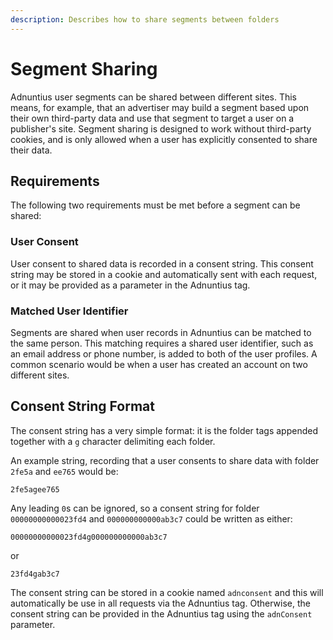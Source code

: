 ```yaml
---
description: Describes how to share segments between folders
---
```


# Segment Sharing

Adnuntius user segments can be shared between different sites. This means, for example, that an advertiser may build a segment based upon their own third-party data and use that segment to target a user on a publisher's site. Segment sharing is designed to work without third-party cookies, and is only allowed when a user has explicitly consented to share their data.

## Requirements

The following two requirements must be met before a segment can be shared:

### User Consent

User consent to shared data is recorded in a consent string. This consent string may be stored in a cookie and automatically sent with each request, or it may be provided as a parameter in the Adnuntius tag.

### Matched User Identifier

Segments are shared when user records in Adnuntius can be matched to the same person. This matching requires a shared user identifier, such as an email address or phone number, is added to both of the user profiles. A common scenario would be when a user has created an account on two different sites.

## Consent String Format

The consent string has a very simple format: it is the folder tags appended together with a `g` character delimiting each folder.

An example string, recording that a user consents to share data with folder `2fe5a` and `ee765` would be:

```
2fe5agee765
```

Any leading `0`s can be ignored, so a consent string for folder `00000000000023fd4` and `000000000000ab3c7` could be written as either:

```
00000000000023fd4g000000000000ab3c7
```

or

```
23fd4gab3c7
```

The consent string can be stored in a cookie named `adnconsent` and this will automatically be use in all requests via the Adnuntius tag. Otherwise, the consent string can be provided in the Adnuntius tag using the `adnConsent` parameter.


